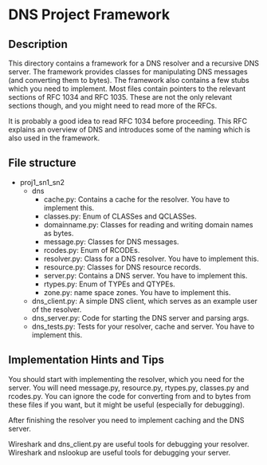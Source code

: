 # DNS Project Framework

## Description

This directory contains a framework for a DNS resolver and a recursive DNS server.
The framework provides classes for manipulating DNS messages (and converting them to bytes).
The framework also contains a few stubs which you need to implement.
Most files contain pointers to the relevant sections of RFC 1034 and RFC 1035.
These are not the only relevant sections though, and you might need to read more of the RFCs.

It is probably a good idea to read RFC 1034 before proceeding.
This RFC explains an overview of DNS and introduces some of the naming which is also used in the framework.

## File structure

* proj1_sn1_sn2
    * dns
        * cache.py: Contains a cache for the resolver. You have to implement this.
        * classes.py: Enum of CLASSes and QCLASSes.
        * domainname.py: Classes for reading and writing domain names as bytes.
        * message.py: Classes for DNS messages.
        * rcodes.py: Enum of RCODEs.
        * resolver.py: Class for a DNS resolver. You have to implement this.
        * resource.py: Classes for DNS resource records.
        * server.py: Contains a DNS server. You have to implement this.
        * rtypes.py: Enum of TYPEs and QTYPEs.
        * zone.py: name space zones. You have to implement this.
    * dns_client.py: A simple DNS client, which serves as an example user of the resolver.
    * dns_server.py: Code for starting the DNS server and parsing args.
    * dns_tests.py: Tests for your resolver, cache and server. You have to implement this.

## Implementation Hints and Tips

You should start with implementing the resolver, which you need for the server.
You will need message.py, resource.py, rtypes.py, classes.py and rcodes.py.
You can ignore the code for converting from and to bytes from these files if
you want, but it might be useful (especially for debugging).

After finishing the resolver you need to implement caching and the DNS server.

Wireshark and dns_client.py are useful tools for debugging your resolver.
Wireshark and nslookup are useful tools for debugging your server.


